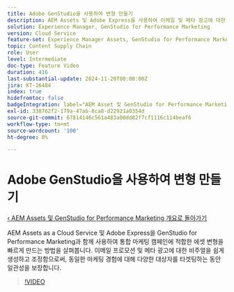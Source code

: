 ```yaml
---
title: Adobe GenStudio을 사용하여 변형 만들기
description: AEM Assets 및 Adobe Express을 사용하여 이메일 및 메타 광고에 대한 에셋 변형을 만들고 일관된 마케팅 경험을 보장하는 방법을 살펴봅니다.
solution: Experience Manager, GenStudio for Performance Marketing
version: Cloud Service
feature-set: Experience Manager Assets, GenStudio for Performance Marketing
topic: Content Supply Chain
role: User
level: Intermediate
doc-type: Feature Video
duration: 416
last-substantial-update: 2024-11-20T00:00:00Z
jira: KT-16484
index: true
hidefromtoc: false
badgeIntegration: label="AEM Asset 및 GenStudio for Performance Marketing" type="positive"
exl-id: 338762f2-179a-47ab-8ca8-d22921a0354d
source-git-commit: 67814146c561a483a00dd82f7cf1116c114beaf6
workflow-type: tm+mt
source-wordcount: '100'
ht-degree: 0%

---
```


# Adobe GenStudio을 사용하여 변형 만들기

[‹ AEM Assets 및 GenStudio for Performance Marketing 개요로 돌아가기](./overview.md)

AEM Assets as a Cloud Service 및 Adobe Express을 GenStudio for Performance Marketing과 함께 사용하여 통합 마케팅 캠페인에 적합한 에셋 변형을 빠르게 만드는 방법을 살펴봅니다. 이메일 프로모션 및 메타 광고에 대한 비주얼을 쉽게 생성하고 조정함으로써, 동일한 마케팅 경험에 대해 다양한 대상자를 타겟팅하는 동안 일관성을 보장합니다.

>[!VIDEO](https://video.tv.adobe.com/v/3439266/?learn=on&enablevpops)
